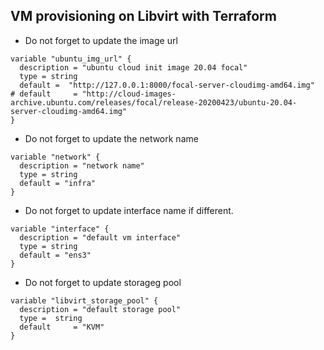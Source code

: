 ## VM provisioning on Libvirt with Terraform

- Do not forget to update the image url

```hcl
variable "ubuntu_img_url" {
  description = "ubuntu cloud init image 20.04 focal"
  type = string
  default =  "http://127.0.0.1:8000/focal-server-cloudimg-amd64.img"
# default     = "http://cloud-images-archive.ubuntu.com/releases/focal/release-20200423/ubuntu-20.04-server-cloudimg-amd64.img"
}
```

- Do not forget to update the network name
```hcl
variable "network" {
  description = "network name"
  type = string
  default = "infra"
}
```
- Do not forget to update interface name if different.
```hcl
variable "interface" {
  description = "default vm interface"
  type = string
  default = "ens3"
}
```
- Do not forget to update storageg pool
```hcl
variable "libvirt_storage_pool" {
  description = "default storage pool"
  type =  string
  default     = "KVM"
}
```